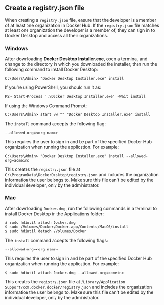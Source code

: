 <!-- This section is included in topics that contain instructions on how to configure registry.json file to enforce users to sign into Docker Desktop-->

## Create a registry.json file

When creating a `registry.json` file, ensure that the developer is a member of
at least one organization in Docker Hub. If the `registry.json` file matches at
least one organization the developer is a member of, they can sign in to Docker
Desktop and access all their organizations.

### Windows

After downloading **Docker Desktop Installer.exe**, open a terminal, and change
to the directory in which you downloaded the installer, then run the following
command to install Docker Desktop:

```console
C:\Users\Admin> "Docker Desktop Installer.exe" install
```

If you’re using PowerShell, you should run it as:

```console
PS> Start-Process '.\Docker Desktop Installer.exe' -Wait install
```

If using the Windows Command Prompt:

```console
C:\Users\Admin> start /w "" "Docker Desktop Installer.exe" install
```

The `install` command accepts the following flag:

`--allowed-org=<org name>`

This requires the user to sign in and be part of the specified Docker Hub organization
when running the application. For example:

```console
C:\Users\Admin> "Docker Desktop Installer.exe" install --allowed-org=acmeinc
```

This creates the `registry.json` file at `C:\ProgramData\DockerDesktop\registry.json` 
and includes the organization information the user belongs to. Make sure this file
can't be edited by the individual developer, only by the administrator.

### Mac

After downloading `Docker.dmg`, run the following commands in a terminal to install
Docker Desktop in the Applications folder:

```console
$ sudo hdiutil attach Docker.dmg
$ sudo /Volumes/Docker/Docker.app/Contents/MacOS/install
$ sudo hdiutil detach /Volumes/Docker
```

The `install` command accepts the following flags:

`--allowed-org=<org name>`

This requires the user to sign in and be part of the specified Docker Hub
organization when running the application. For example:

```console
$ sudo hdiutil attach Docker.dmg --allowed-org=acmeinc
```

This creates the `registry.json` file at `/Library/Application Support/com.docker.docker/registry.json`
and includes the organization information the user belongs to. Make sure this file
can't be edited by the individual developer, only by the administrator.
